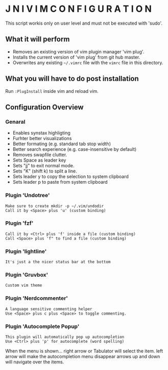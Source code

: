 J N I   V I M   C O N F I G U R A T I O N 
=========================================

This script workis only on user level and must not be executed with 'sudo'.

## What it will perform
* Removes an existing version of vim plugin manager 'vim plug'.
* Installs the current version of 'vim plug' from git hub master.
* Overwrites any existing `~/.vimrc` file with the `vimrc` file in this directory.


## What you will have to do post installation
Run `:PlugInstall` inside vim and reload vim.

## Configuration Overview

### Genaral
* Enables synstax highligting
* Furhter better visualizations
* Better formating (e.g. standard tab stop width)
* Better search experience (e.g. case-insensitive by default)
* Removes swapfile clutter.
* Sets Space as leader key
* Sets "jj" to exit normal mode.
* Sets "K" (shift k) to split a line.
* Sets leader y to copy the selection to system clipboard
* Sets leader p to paste from system clipboard

### Plugin 'Undotree'
	Make sure to create mkdir -p ~/.vim/undodir
	Call it by <Space> plus 'u' (custom binding)

### Plugin 'fzf'
	Call it by <Ctrl> plus 'f' inside a file (custom binding)
	Call <Space> plus 'f" to find a file (custom binding)	

### Plugin 'lightline'
	It's just a the nicer status bar at the bottom

### Plugin 'Gruvbox'
	Custom vim theme

### Plugin 'Nerdcommenter'
	A language sensitive commenting helper
	Use <Space> plus c plus <Space> to toggle commenting.

### Plugin 'Autocomplete Popup'
	This plugin will automatically pop up autocompletion
	Use <Ctrl> plus 'p' for autocomplete (word spelling)
When the menu is shown...
	right arrow or Tabulator will select the item.
	left arrow will make the autocompletion menu disappear
	arrows up and down will navigate over the items.